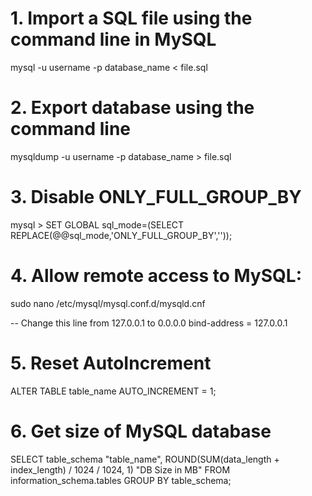 # 1. Import a SQL file using the command line in MySQL

mysql -u username -p database_name < file.sql

# 2. Export database using the command line

mysqldump -u username -p database_name > file.sql

# 3. Disable ONLY_FULL_GROUP_BY

mysql > SET GLOBAL sql_mode=(SELECT REPLACE(@@sql_mode,'ONLY_FULL_GROUP_BY',''));

# 4. Allow remote access to MySQL:
sudo nano /etc/mysql/mysql.conf.d/mysqld.cnf

-- Change this line from 127.0.0.1 to 0.0.0.0
bind-address = 127.0.0.1

# 5. Reset AutoIncrement
ALTER TABLE table_name AUTO_INCREMENT = 1;

# 6. Get size of MySQL database
SELECT 
    table_schema "table_name", 
    ROUND(SUM(data_length + index_length) / 1024 / 1024, 1) "DB Size in MB" 
FROM information_schema.tables 
GROUP BY table_schema; 

